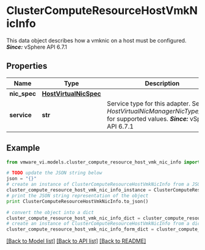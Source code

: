 # ClusterComputeResourceHostVmkNicInfo

This data object describes how a vmknic on a host must be configured.  ***Since:*** vSphere API 6.7.1 

## Properties
Name | Type | Description | Notes
------------ | ------------- | ------------- | -------------
**nic_spec** | [**HostVirtualNicSpec**](HostVirtualNicSpec.md) |  | 
**service** | **str** | Service type for this adapter.  See *HostVirtualNicManagerNicType_enum* for supported values.  ***Since:*** vSphere API 6.7.1  | 

## Example

```python
from vmware_vi.models.cluster_compute_resource_host_vmk_nic_info import ClusterComputeResourceHostVmkNicInfo

# TODO update the JSON string below
json = "{}"
# create an instance of ClusterComputeResourceHostVmkNicInfo from a JSON string
cluster_compute_resource_host_vmk_nic_info_instance = ClusterComputeResourceHostVmkNicInfo.from_json(json)
# print the JSON string representation of the object
print ClusterComputeResourceHostVmkNicInfo.to_json()

# convert the object into a dict
cluster_compute_resource_host_vmk_nic_info_dict = cluster_compute_resource_host_vmk_nic_info_instance.to_dict()
# create an instance of ClusterComputeResourceHostVmkNicInfo from a dict
cluster_compute_resource_host_vmk_nic_info_form_dict = cluster_compute_resource_host_vmk_nic_info.from_dict(cluster_compute_resource_host_vmk_nic_info_dict)
```
[[Back to Model list]](../README.md#documentation-for-models) [[Back to API list]](../README.md#documentation-for-api-endpoints) [[Back to README]](../README.md)


